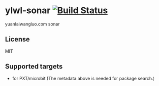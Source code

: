 # ylwl-sonar [![Build Status](https://api.travis-ci.org/ihuanglei/pxt-ylwl-sonar.svg?branch=master)](https://travis-ci.org/ihuanglei/pxt-ylwl-sonar)

yuanlaiwangluo.com sonar

## License
MIT

## Supported targets
* for PXT/microbit
(The metadata above is needed for package search.)


